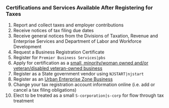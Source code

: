 ### Certifications and Services Available After Registering for Taxes

1. Report and collect taxes and employer contributions
2. Receive notices of tax filing due dates
3. Receive general notices from the Divisions of Taxation, Revenue and Enterprise Services and Department of Labor and Workforce Development
4. Request a Business Registration Certificate
5. Register for `Premier Business Services|pbs`
6. Apply for certification as a [small, minority/woman owned and/or veteran/disabled veteran-owned business](https://business.nj.gov/pages/certifications)
7. Register as a State government vendor using `NJSTART|njstart`
8. Register as an [Urban Enterprise Zone Business](https://www.state.nj.us/treasury/taxation/su_uez_over.shtml)
9. Change your tax registration account information online (i.e. add or cancel a tax filing obligations)
10. Elect to be treated as a small `S-corporation|s-corp` for flow through tax treatment
